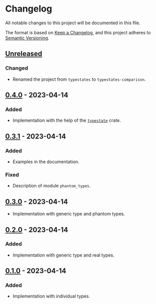 # Changelog

All notable changes to this project will be documented in this file.

The format is based on [Keep a Changelog](https://keepachangelog.com),
and this project adheres to [Semantic Versioning](https://semver.org).

<!-- next-header -->
## [Unreleased]
### Changed
- Renamed the project from `typestates` to `typestates-comparison`.

## [0.4.0] - 2023-04-14
### Added
- Implementation with the help of the [`typestate`](https://crates.io/crates/typestate) crate.

## [0.3.1] - 2023-04-14
### Added
- Examples in the documentation.

### Fixed
- Description of module `phantom_types`.

## [0.3.0] - 2023-04-14
- Implementation with generic type and phantom types.

## [0.2.0] - 2023-04-14
### Added
- Implementation with generic type and real types.

## [0.1.0] - 2023-04-14
### Added
- Implementation with individual types.

<!-- next-url -->
[Unreleased]: https://github.com/FedericoStra/typestates-comparison/compare/v0.4.0...HEAD
[0.4.0]: https://github.com/FedericoStra/typestates-comparison/compare/v0.3.1...v0.4.0
[0.3.1]: https://github.com/FedericoStra/typestates-comparison/compare/v0.3.0...v0.3.1
[0.3.0]: https://github.com/FedericoStra/typestates-comparison/compare/v0.2.0...v0.3.0
[0.2.0]: https://github.com/FedericoStra/typestates-comparison/compare/v0.1.0...v0.2.0
[0.1.0]: https://github.com/FedericoStra/typestates-comparison/releases/tag/v0.1.0
